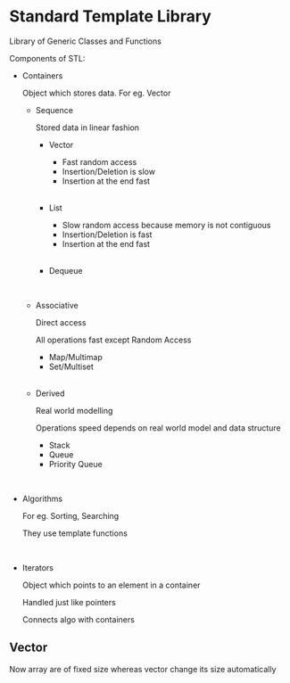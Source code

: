 # Standard Template Library

Library of Generic Classes and Functions

Components of STL:
- Containers

    Object which stores data. For eg. Vector

    - Sequence

        Stored data in linear fashion

        - Vector

            - Fast random access
            - Insertion/Deletion is slow
            - Insertion at the end fast 
            
            <br>

        - List

            - Slow random access because memory is not contiguous
            - Insertion/Deletion is fast
            - Insertion at the end fast 

            <br>

        - Dequeue



        <br>

    - Associative
        
        Direct access

        All operations fast except Random Access

        - Map/Multimap
        - Set/Multiset

        <br>

    - Derived

        Real world modelling

        Operations speed depends on real world model and data structure

        - Stack
        - Queue
        - Priority Queue

<br>

- Algorithms
    
    For eg. Sorting, Searching

    They use template functions

    <br>

- Iterators

    Object which points to an element in a container

    Handled just like pointers

    Connects algo with containers


## Vector

Now array are of fixed size whereas vector change its size automatically
